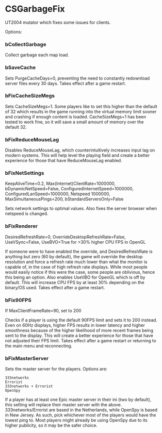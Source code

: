 # CSGarbageFix
UT2004 mutator which fixes some issues for clients.

Options:


### bCollectGarbage
Collect garbage each map load.

### bSaveCache
Sets PurgeCacheDays=0, preventing the need to constantly redownload server files every 30 days. Takes effect after a game restart.

### bFixCacheSizeMegs
Sets CacheSizeMegs=1. Some players like to set this higher than the default of 32 which results in the game running into the virtual memory limit sooner and crashing if enough content is loaded. CacheSizeMegs=1 has been tested to work fine, so it will save a small amount of memory over the default 32.

### bFixReduceMouseLag
Disables ReduceMouseLag, which counterintuitively increases input lag on modern systems. This will help level the playing field and create a better experience for those that have ReduceMouseLag enabled.

### bFixNetSettings
KeepAliveTime=0.2, Max(Internet)ClientRate=1000000, bDynamicNetSpeed=False, ConfiguredInternetSpeed=1000000, ConfiguredLanSpeed=1000000, Netspeed 1000000, MaxSimultaneousPings=200, bStandardServersOnly=False

Sets network settings to optimal values. Also fixes the server browser when netspeed is changed.

### bFixRenderer
DesiredRefreshRate=0, OverrideDesktopRefreshRate=False, UseVSync=False, UseBVO=True for >30% higher CPU FPS in OpenGL

If someone were to have enabled the override, and DesiredRefreshRate is anything but zero (80 by default), the game will override the desktop resolution and force a refresh rate much lower than what the monitor is capable of, in the case of high refresh rate displays. While most people would easily notice if this were the case, some people are oblivious, hence this being an option. Also enables UseVBO for OpenGL which is off by default. This will increase CPU FPS by at least 30% depending on the binary/OS used. Takes effect after a game restart.

### bFix90FPS
If MaxClientFrameRate=90, set to 200

Checks if a player is using the default 90FPS limit and sets it to 200 instead. Even on 60Hz displays, higher FPS results in lower latency and higher smoothness because of the higher likelihood of more recent frames being sent to the display. This will create a better experience for those that have not adjusted their FPS limit. Takes effect after a game restart or returning to the main menu and reconnecting.

### bFixMasterServer
Sets the master server for the players. Options are:

    333networks
    Errorist
    333networks + Errorist
    OpenSpy

If a player has at least one Epic master server in their ini (two by default), this setting will replace their master server with the above. 333networks/Errorist are based in the Netherlands, while OpenSpy is based in New Jersey. As such, pick whichever most of the players would have the lowest ping to. Most players might already be using OpenSpy due to its higher publicity, so it may be the safer choice.
